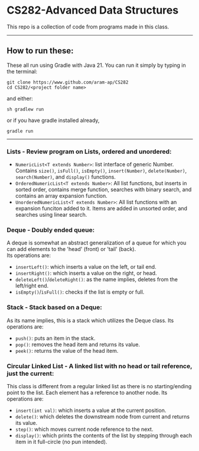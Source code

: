 
# CS282-Advanced Data Structures

This repo is a collection of code from programs made in this class.

---

## How to run these:

These all run using Gradle with Java 21. You can run it simply by typing in the terminal:<br>
```
git clone https://www.github.com/aram-ap/CS282
cd CS282/<project folder name>
```

and either:<br>
```
sh gradlew run
```
or if you have gradle installed already,<br>
```
gradle run
```

---

### Lists - Review program on Lists, ordered and unordered:<br>
- ``NumericList<T extends Number>``: list interface of generic Number. Contains ``size()``, ``isFull()``, ``isEmpty()``, ``insert(Number)``, ``delete(Number)``, ``search(Number)``, and ``display()`` functions.
- ``OrderedNumericList<T extends Number>``: All list functions, but inserts in sorted order, contains merge function, searches with binary search, and contains an array expansion function.
- ``UnorderedNumericList<T extends Number>``: All list functions with an expansion funciton added to it. Items are added in unsorted order, and searches using linear search.

### Deque - Doubly ended queue:<br>
A deque is somewhat an abstract generalization of a queue for which you can add elements to the 'head' (front) or 'tail' (back).<br>
Its operations are: <br>
- ``insertLeft()``: which inserts a value on the left, or tail end.
- ``insertRight()``: which inserts a value on the right, or head.
- ``deleteLeft()``/``deleteRight()``: as the name implies, deletes from the left/right end.
- ``isEmpty()``/``isFull()``: checks if the list is empty or full.

### Stack - Stack based on a Deque:<br>
As its name implies, this is a stack which utilizes the Deque class.
Its operations are: <br>
- ``push()``: puts an item in the stack.
- ``pop()``: removes the head item and returns its value.
- ``peek()``: returns the value of the head item.

### Circular Linked List - A linked list with no head or tail reference, just the current:<br>
This class is different from a regular linked list as there is no starting/ending point to the list. Each element has a reference to another node.
Its operations are: <br>
- ``insert(int val)``: which inserts a value at the current position.
- ``delete()``: which deletes the downstream node from current and returns its value.
- ``step()``: which moves current node reference to the next.
- ``display()``: which prints the contents of the list by stepping through each item in it full-circle (no pun intended).
